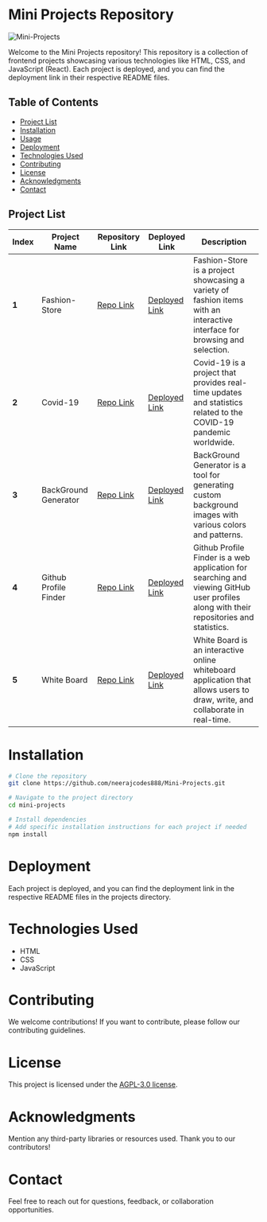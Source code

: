 # Mini Projects Repository


![Mini-Projects](https://socialify.git.ci/neerajcodes888/Mini-Projects/image?description=1&descriptionEditable=%20%20The%20Mini%20Projects%20repository%20is%20a%20curated%20collection%20of%20frontend%20projects%20showca-sing%20diverse%20web%20technologies%20such%20as%20HTML%2C%20CSS%2C%20and%20JavaScript&font=Rokkitt&language=1&name=1&owner=1&pattern=Solid&theme=Dark)

Welcome to the Mini Projects repository! This repository is a collection of frontend projects showcasing various technologies like HTML, CSS, and JavaScript (React). Each project is deployed, and you can find the deployment link in their respective README files.

## Table of Contents
- [Project List](#project-list)
- [Installation](#installation)
- [Usage](#usage)
- [Deployment](#deployment)
- [Technologies Used](#technologies-used)
- [Contributing](#contributing)
- [License](#license)
- [Acknowledgments](#acknowledgments)
- [Contact](#contact)

## Project List

| **Index** | **Project Name**        | **Repository Link**                                                                        | **Deployed Link**                                                                         | **Description**                                                                                                      |
|-----------|-------------------------|--------------------------------------------------------------------------------------------|-------------------------------------------------------------------------------------------|----------------------------------------------------------------------------------------------------------------------|
| **1**     | Fashion-Store           | [Repo Link](https://github.com/neerajcodes888/Mini-Projects/tree/main/Fashion-Store)      | [Deployed Link](https://neerajcodes888.github.io/Mini-Projects/Fashion-Store/)           | Fashion-Store is a project showcasing a variety of fashion items with an interactive interface for browsing and selection.                                                    |
| **2**     | Covid-19                | [Repo Link](https://github.com/neerajcodes888/Mini-Projects/tree/main/Covid-19)            | [Deployed Link](https://neerajcodes888.github.io/Mini-Projects/Covid-19/)                 | Covid-19 is a project that provides real-time updates and statistics related to the COVID-19 pandemic worldwide.                                                            |
| **3**     | BackGround Generator    | [Repo Link](https://github.com/neerajcodes888/Mini-Projects/tree/main/BackGround%20Generator)| [Deployed Link](https://neerajcodes888.github.io/Mini-Projects/BackGround%20Generator/)   | BackGround Generator is a tool for generating custom background images with various colors and patterns.                                                                       |
| **4**     | Github Profile Finder   | [Repo Link](https://github.com/neerajcodes888/Mini-Projects/tree/main/Github_Profile)      | [Deployed Link](https://neerajcodes888.github.io/Mini-Projects/Github_Profile/)           | Github Profile Finder is a web application for searching and viewing GitHub user profiles along with their repositories and statistics.                                       |
| **5**     | White Board             | [Repo Link](https://github.com/neerajcodes888/Mini-Projects/tree/main/White%20Board)        | [Deployed Link](https://neerajcodes888.github.io/FrontEnd-Developments/WhiteBoard/index.html)             | White Board is an interactive online whiteboard application that allows users to draw, write, and collaborate in real-time.                                                  |


# Installation

```bash
# Clone the repository
git clone https://github.com/neerajcodes888/Mini-Projects.git

# Navigate to the project directory
cd mini-projects

# Install dependencies
# Add specific installation instructions for each project if needed
npm install
```


# Deployment
Each project is deployed, and you can find the deployment link in the respective README files in the projects directory.

# Technologies Used
- HTML
- CSS
- JavaScript


 <!-- Add more technologies as needed -->
# Contributing
We welcome contributions! If you want to contribute, please follow our contributing guidelines.

# License
This project is licensed under the [AGPL-3.0 license](https://github.com/neerajcodes888/Mini-Projects/tree/main?tab=AGPL-3.0-1-ov-file).

# Acknowledgments
Mention any third-party libraries or resources used.
Thank you to our contributors!
# Contact
Feel free to reach out for questions, feedback, or collaboration opportunities.
